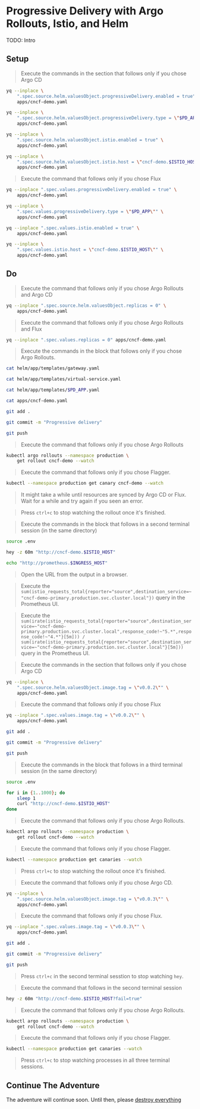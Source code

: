# Progressive Delivery with Argo Rollouts, Istio, and Helm

TODO: Intro

## Setup

> Execute the commands in the section that follows only if you chose Argo CD

```sh
yq --inplace \
    ".spec.source.helm.valuesObject.progressiveDelivery.enabled = true" \
    apps/cncf-demo.yaml

yq --inplace \
    ".spec.source.helm.valuesObject.progressiveDelivery.type = \"$PD_APP\"" \
    apps/cncf-demo.yaml

yq --inplace \
    ".spec.source.helm.valuesObject.istio.enabled = true" \
    apps/cncf-demo.yaml

yq --inplace \
    ".spec.source.helm.valuesObject.istio.host = \"cncf-demo.$ISTIO_HOST\"" \
    apps/cncf-demo.yaml
```

> Execute the command that follows only if you chose Flux

```sh
yq --inplace ".spec.values.progressiveDelivery.enabled = true" \
    apps/cncf-demo.yaml

yq --inplace \
    ".spec.values.progressiveDelivery.type = \"$PD_APP\"" \
    apps/cncf-demo.yaml

yq --inplace ".spec.values.istio.enabled = true" \
    apps/cncf-demo.yaml

yq --inplace \
    ".spec.values.istio.host = \"cncf-demo.$ISTIO_HOST\"" \
    apps/cncf-demo.yaml
```

## Do

> Execute the command that follows only if you chose Argo Rollouts and Argo CD

```bash
yq --inplace ".spec.source.helm.valuesObject.replicas = 0" \
    apps/cncf-demo.yaml
```

> Execute the command that follows only if you chose Argo Rollouts and Flux

```bash
yq --inplace ".spec.values.replicas = 0" apps/cncf-demo.yaml    
```

> Execute the commands in the block that follows only if you chose Argo Rollouts.

```sh
cat helm/app/templates/gateway.yaml

cat helm/app/templates/virtual-service.yaml
```

```sh
cat helm/app/templates/$PD_APP.yaml

cat apps/cncf-demo.yaml

git add .

git commit -m "Progressive delivery"

git push
```

> Execute the command that follows only if you chose Argo Rollouts

```sh
kubectl argo rollouts --namespace production \
    get rollout cncf-demo --watch
```

> Execute the command that follows only if you chose Flagger.

```sh
kubectl --namespace production get canary cncf-demo --watch
```

> It might take a while until resources are synced by Argo CD or Flux. Wait for a while and try again if you seen an error.

> Press `ctrl+c` to stop watching the rollout once it's finished.

> Execute the commands in the block that follows in a second terminal session (in the same directory)

```sh
source .env

hey -z 60m "http://cncf-demo.$ISTIO_HOST"
```

```sh
echo "http://prometheus.$INGRESS_HOST"
```

> Open the URL from the output in a browser.

> Execute the `sum(istio_requests_total{reporter="source",destination_service=~"cncf-demo-primary.production.svc.cluster.local"})` query in the Prometheus UI.

> Execute the `sum(irate(istio_requests_total{reporter="source",destination_service=~"cncf-demo-primary.production.svc.cluster.local",response_code!~"5.*",response_code!~"4.*"}[5m])) / sum(irate(istio_requests_total{reporter="source",destination_service=~"cncf-demo-primary.production.svc.cluster.local"}[5m]))` query in the Prometheus UI.

> Execute the commands in the section that follows only if you chose Argo CD

```sh
yq --inplace \
    ".spec.source.helm.valuesObject.image.tag = \"v0.0.2\"" \
    apps/cncf-demo.yaml
```

> Execute the command that follows only if you chose Flux

```sh
yq --inplace ".spec.values.image.tag = \"v0.0.2\"" \
    apps/cncf-demo.yaml
```

```sh
git add .

git commit -m "Progressive delivery"

git push
```

> Execute the commands in the block that follows in a third terminal session (in the same directory)

```sh
source .env

for i in {1..1000}; do
    sleep 1
    curl "http://cncf-demo.$ISTIO_HOST"
done
```

> Execute the command that follows only if you chose Argo Rollouts.

```sh
kubectl argo rollouts --namespace production \
    get rollout cncf-demo --watch
```

> Execute the command that follows only if you chose Flagger.

```sh
kubectl --namespace production get canaries --watch
```

> Press `ctrl+c` to stop watching the rollout once it's finished.

> Execute the command that follows only if you chose Argo CD.

```sh
yq --inplace \
    ".spec.source.helm.valuesObject.image.tag = \"v0.0.3\"" \
    apps/cncf-demo.yaml
```

> Execute the command that follows only if you chose Flux.

```sh
yq --inplace ".spec.values.image.tag = \"v0.0.3\"" \
    apps/cncf-demo.yaml
```

```sh
git add .

git commit -m "Progressive delivery"

git push
```

> Press `ctrl+c` in the second terminal sesstion to stop watching `hey`.

> Execute the command that follows in the second terminal session

```sh
hey -z 60m "http://cncf-demo.$ISTIO_HOST?fail=true"
```

> Execute the command that follows only if you chose Argo Rollouts.

```sh
kubectl argo rollouts --namespace production \
    get rollout cncf-demo --watch
```

> Execute the command that follows only if you chose Flagger.

```sh
kubectl --namespace production get canaries --watch
```

> Press `ctrl+c` to stop watching processes in all three terminal sessions.

## Continue The Adventure

The adventure will continue soon. Until then, please [destroy everything](../destroy/observability.md)

